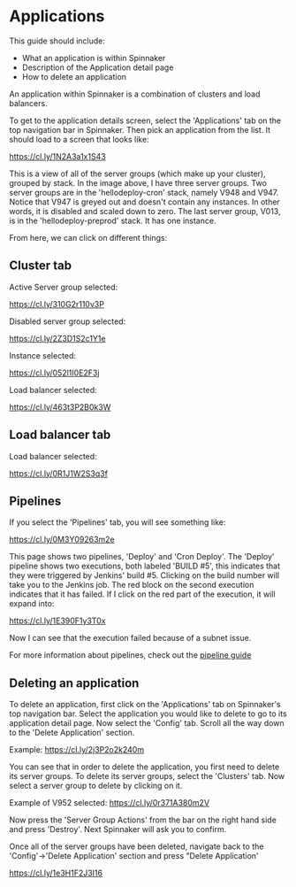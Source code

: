 # Applications

This guide should include:

- What an application is within Spinnaker
- Description of the Application detail page
- How to delete an application


An application within Spinnaker is a combination of clusters and load balancers. 

To get to the application details screen, select the 'Applications' tab on the top navigation bar in Spinnaker. Then pick an application from the list. It should load to a screen that looks like:

https://cl.ly/1N2A3a1x1S43

This is a view of all of the server groups (which make up your cluster), grouped by stack. In the image above, I have three server groups. Two server groups are in the 'hellodeploy-cron' stack, namely V948 and V947. Notice that V947 is greyed out and doesn't contain any instances. In other words, it is disabled and scaled down to zero. The last server group, V013, is in the 'hellodeploy-preprod' stack. It has one instance.

From here, we can click on different things:

## Cluster tab
Active Server group selected:

https://cl.ly/310G2r110v3P


Disabled server group selected:

https://cl.ly/2Z3D1S2c1Y1e


Instance selected:

https://cl.ly/052l1I0E2F3j


Load balancer selected:

https://cl.ly/463t3P2B0k3W


## Load balancer tab

Load balancer selected:

https://cl.ly/0R1J1W2S3q3f

## Pipelines

If you select the 'Pipelines' tab, you will see something like:

https://cl.ly/0M3Y09263m2e

This page shows two pipelines, 'Deploy' and 'Cron Deploy'. The 'Deploy' pipeline shows two executions, both labeled 'BUILD #5', this indicates that they were triggered by Jenkins' build #5. Clicking on the build number will take you to the Jenkins job. The red block on the second execution indicates that it has failed. If I click on the red part of the execution, it will expand into:

https://cl.ly/1E390F1y3T0x

Now I can see that the execution failed because of a subnet issue.


For more information about pipelines, check out the [pipeline guide](pipelines.md)


## Deleting an application

To delete an application, first click on the 'Applications' tab on Spinnaker's top navigation bar. Select the application you would like to delete to go to its application detail page. Now select the 'Config' tab. Scroll all the way down to the 'Delete Application' section. 

Example:
https://cl.ly/2j3P2o2k240m

You can see that in order to delete the application, you first need to delete its server groups. To delete its server groups, select the 'Clusters' tab. Now select a server group to delete by clicking on it. 

Example of V952 selected:
https://cl.ly/0r371A380m2V

Now press the 'Server Group Actions' from the bar on the right hand side and press 'Destroy'. Next Spinnaker will ask you to confirm. 

Once all of the server groups have been deleted, navigate back to the 'Config'->'Delete Application' section and press "Delete Application'

https://cl.ly/1e3H1F2J3I16
